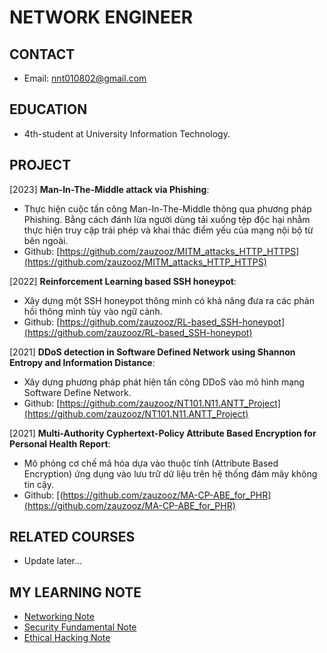 # NETWORK ENGINEER

## CONTACT

- Email: <nnt010802@gmail.com>

## EDUCATION

- 4th-student at University Information Technology.

## PROJECT

[2023] **Man-In-The-Middle attack via Phishing**:

- Thực hiện cuộc tấn công Man-In-The-Middle thông qua phương pháp Phishing. Bằng cách đánh lừa người dùng tải xuống tệp độc hại nhằm thực hiện truy cập trái phép và khai thác điểm yếu của mạng nội bộ từ bên ngoài.
- Github: [https://github.com/zauzooz/MITM_attacks_HTTP_HTTPS](https://github.com/zauzooz/MITM_attacks_HTTP_HTTPS)

[2022] **Reinforcement Learning based SSH honeypot**:

- Xây dựng một SSH honeypot thông minh có khả năng đưa ra các phản hồi thông mình tùy vào ngữ cảnh.
- Github: [https://github.com/zauzooz/RL-based_SSH-honeypot](https://github.com/zauzooz/RL-based_SSH-honeypot)

[2021] **DDoS detection in Software Defined Network using Shannon Entropy and Information Distance**:

- Xây dựng phương pháp phát hiện tấn công DDoS vào mô hình mạng Software Define Network.
- Github: [https://github.com/zauzooz/NT101.N11.ANTT_Project](https://github.com/zauzooz/NT101.N11.ANTT_Project)

[2021] **Multi-Authority Cyphertext-Policy Attribute Based Encryption for Personal Health Report**:

- Mô phỏng cơ chế mã hóa dựa vào thuộc tính (Attribute Based Encryption) ứng dụng vào lưu trữ dữ liệu trên hệ thống đám mây không tin cậy.
- Github: [(https://github.com/zauzooz/MA-CP-ABE_for_PHR](https://github.com/zauzooz/MA-CP-ABE_for_PHR)

## RELATED COURSES

- Update later...

## MY LEARNING NOTE

- [Networking Note](/network_engineer_dream/index.md)
- [Security Fundamental Note](/security_fundamental/index.md)
- [Ethical Hacking Note](/ethical_hacking/index.md)
